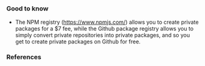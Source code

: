 #

### Good to know

- The NPM registry (https://www.npmjs.com/) allows you to create private packages for a $7 fee, while the Github package registry allows you to simply convert private repositories into private packages, and so you get to create private packages on Github for free.

### References
